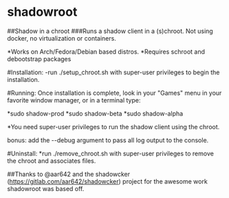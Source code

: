 # shadowroot

##Shadow in a chroot
###Runs a shadow client in a (s)chroot.  Not using docker, no virtualization or containers.

*Works on Arch/Fedora/Debian based distros.
*Requires schroot and debootstrap packages

#Installation:
-run ./setup_chroot.sh with super-user privileges to begin the installation.

#Running:
Once installation is complete, look in your "Games" menu in your favorite window manager, or in a terminal type:

*sudo shadow-prod
*sudo shadow-beta
*sudo shadow-alpha

*You need super-user privileges to run the shadow client using the chroot.

bonus: add the --debug argument to pass all log output to the console.


#Uninstall:
*run ./remove_chroot.sh with super-user privileges to remove the chroot and associates files.


##Thanks to @aar642 and the shadowcker (https://gitlab.com/aar642/shadowcker) project for the awesome work shadowroot was based off.
